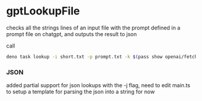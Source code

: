 # gptLookupFile

checks all the strings lines of an input file with the prompt defined in a
prompt file on chatgpt, and outputs the result to json

call

```bash
deno task lookup -i short.txt -p prompt.txt -k $(pass show openai/fetchkey)
```

### JSON

added partial support for json lookups with the -j flag, need to edit main.ts to
setup a template for parsing the json into a string for now
